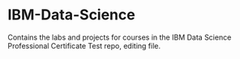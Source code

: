 # IBM-Data-Science
Contains the labs and projects for courses in the IBM Data Science Professional Certificate
Test repo, editing file.
